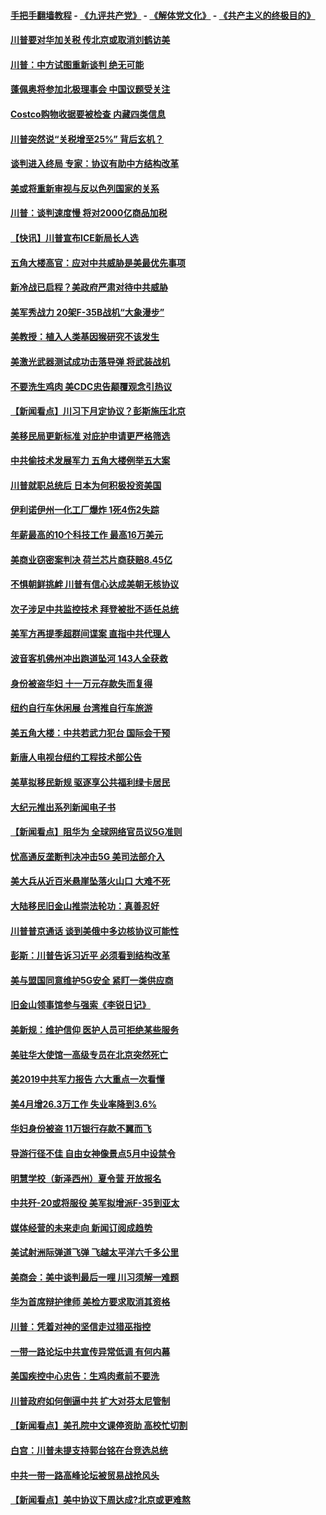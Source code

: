 #### [手把手翻墙教程](https://github.com/gfw-breaker/guides/wiki) -  [《九评共产党》](https://github.com/gfw-breaker/9ping.md?t=05060337) - [《解体党文化》](https://github.com/gfw-breaker/jtdwh.md?t=05060337) - [《共产主义的终极目的》](https://github.com/gfw-breaker/gczydzjmd.md?t=05060337)

#### [川普要对华加关税 传北京或取消刘鹤访美](../pages/nsc412/n11236236.md?t=05060337) 

#### [川普：中方试图重新谈判 绝无可能](../pages/nsc412/n11236158.md?t=05060337) 

#### [蓬佩奥将参加北极理事会 中国议题受关注](../pages/nsc412/n11236096.md?t=05060337) 

#### [Costco购物收据要被检查 内藏四类信息](../pages/nsc412/n11229731.md?t=05060337) 

#### [川普突然说“关税增至25%” 背后玄机？](../pages/nsc412/n11236062.md?t=05060337) 

#### [谈判进入终局 专家：协议有助中方结构改革](../pages/nsc412/n11236020.md?t=05060337) 

#### [美或将重新审视与反以色列国家的关系](../pages/nsc412/n11235969.md?t=05060337) 

#### [川普：谈判速度慢 将对2000亿商品加税](../pages/nsc412/n11235906.md?t=05060337) 

#### [【快讯】川普宣布ICE新局长人选](../pages/nsc412/n11235805.md?t=05060337) 

#### [五角大楼高官：应对中共威胁是美最优先事项](../pages/nsc412/n11235691.md?t=05060337) 

#### [新冷战已启程？美政府严肃对待中共威胁](../pages/nsc412/n11234335.md?t=05060337) 

#### [美军秀战力 20架F-35B战机“大象漫步”](../pages/nsc412/n11235147.md?t=05060337) 

#### [美教授：植入人类基因猴研究不该发生](../pages/nsc412/n11234343.md?t=05060337) 

#### [美激光武器测试成功击落导弹 将武装战机](../pages/nsc412/n11230293.md?t=05060337) 

#### [不要洗生鸡肉 美CDC忠告颠覆观念引热议](../pages/nsc412/n11234468.md?t=05060337) 

#### [【新闻看点】川习下月定协议？彭斯施压北京](../pages/nsc412/n11234230.md?t=05060337) 

#### [美移民局更新标准 对庇护申请更严格筛选](../pages/nsc412/n11234375.md?t=05060337) 

#### [中共偷技术发展军力 五角大楼例举五大案](../pages/nsc412/n11232655.md?t=05060337) 

#### [川普就职总统后 日本为何积极投资美国](../pages/nsc412/n11234349.md?t=05060337) 

#### [伊利诺伊州一化工厂爆炸 1死4伤2失踪](../pages/nsc412/n11234258.md?t=05060337) 

#### [年薪最高的10个科技工作 最高16万美元](../pages/nsc412/n11234095.md?t=05060337) 

#### [美商业窃密案判决 荷兰芯片商获赔8.45亿](../pages/nsc412/n11234200.md?t=05060337) 

#### [不惧朝鲜挑衅 川普有信心达成美朝无核协议](../pages/nsc412/n11234132.md?t=05060337) 

#### [次子涉足中共监控技术 拜登被批不适任总统](../pages/nsc412/n11234026.md?t=05060337) 

#### [美军方再提季超群间谍案 直指中共代理人](../pages/nsc412/n11232649.md?t=05060337) 

#### [波音客机佛州冲出跑道坠河 143人全获救](../pages/nsc412/n11233474.md?t=05060337) 

#### [身份被盗华妇 十一万元存款失而复得](../pages/nsc412/n11233295.md?t=05060337) 

#### [纽约自行车休闲展 台湾推自行车旅游](../pages/nsc412/n11233287.md?t=05060337) 

#### [美五角大楼：中共若武力犯台 国际会干预](../pages/nsc412/n11232938.md?t=05060337) 

#### [新唐人电视台纽约工程技术部公告](../pages/nsc412/n11232743.md?t=05060337) 

#### [美草拟移民新规 驱逐享公共福利绿卡居民](../pages/nsc412/n11232810.md?t=05060337) 

#### [大纪元推出系列新闻电子书](../pages/nsc412/n11229739.md?t=05060337) 

#### [【新闻看点】阻华为 全球网络官员议5G准则](../pages/nsc412/n11232399.md?t=05060337) 

#### [忧高通反垄断判决冲击5G 美司法部介入](../pages/nsc412/n11232436.md?t=05060337) 

#### [美大兵从近百米悬崖坠落火山口 大难不死](../pages/nsc412/n11232514.md?t=05060337) 

#### [大陆移民旧金山推崇法轮功：真善忍好](../pages/nsc412/n11232059.md?t=05060337) 

#### [川普普京通话 谈到美俄中多边核协议可能性](../pages/nsc412/n11232521.md?t=05060337) 

#### [彭斯：川普告诉习近平 必须看到结构改革](../pages/nsc412/n11232538.md?t=05060337) 

#### [美与盟国同意维护5G安全 紧盯一类供应商](../pages/nsc412/n11232305.md?t=05060337) 

#### [旧金山领事馆参与强索《李锐日记》](../pages/nsc412/n11232274.md?t=05060337) 

#### [美新规：维护信仰 医护人员可拒绝某些服务](../pages/nsc412/n11231658.md?t=05060337) 

#### [美驻华大使馆一高级专员在北京突然死亡](../pages/nsc412/n11231991.md?t=05060337) 

#### [美2019中共军力报告 六大重点一次看懂](../pages/nsc412/n11231924.md?t=05060337) 

#### [美4月增26.3万工作 失业率降到3.6%](../pages/nsc412/n11231959.md?t=05060337) 

#### [华妇身份被盗  11万银行存款不翼而飞](../pages/nsc412/n11230871.md?t=05060337) 

#### [导游行径不佳 自由女神像景点5月中设禁令](../pages/nsc412/n11230865.md?t=05060337) 

#### [明慧学校（新泽西州）夏令营 开放报名](../pages/nsc412/n11230845.md?t=05060337) 

#### [中共歼-20或将服役 美军拟增派F-35到亚太](../pages/nsc412/n11231286.md?t=05060337) 

#### [媒体经营的未来走向 新闻订阅成趋势](../pages/nsc412/n11227859.md?t=05060337) 

#### [美试射洲际弹道飞弹 飞越太平洋六千多公里](../pages/nsc412/n11231012.md?t=05060337) 

#### [美商会：美中谈判最后一哩 川习须解一难题](../pages/nsc412/n11230581.md?t=05060337) 

#### [华为首席辩护律师 美检方要求取消其资格](../pages/nsc412/n11230262.md?t=05060337) 

#### [川普：凭着对神的坚信走过猎巫指控](../pages/nsc412/n11229955.md?t=05060337) 

#### [一带一路论坛中共宣传异常低调 有何内幕](../pages/nsc412/n11230156.md?t=05060337) 

#### [美国疾控中心忠告：生鸡肉煮前不要洗](../pages/nsc412/n11230127.md?t=05060337) 

#### [川普政府如何倒逼中共 扩大对芬太尼管制](../pages/nsc412/n11229858.md?t=05060337) 

#### [【新闻看点】美孔院中文课停资助 高校忙切割](../pages/nsc412/n11229711.md?t=05060337) 

#### [白宫：川普未提支持郭台铭在台竞选总统](../pages/nsc412/n11229946.md?t=05060337) 

#### [中共一带一路高峰论坛被贸易战抢风头](../pages/nsc412/n11229789.md?t=05060337) 

#### [【新闻看点】美中协议下周达成?北京或更难熬](../pages/nsc412/n11229614.md?t=05060337) 

